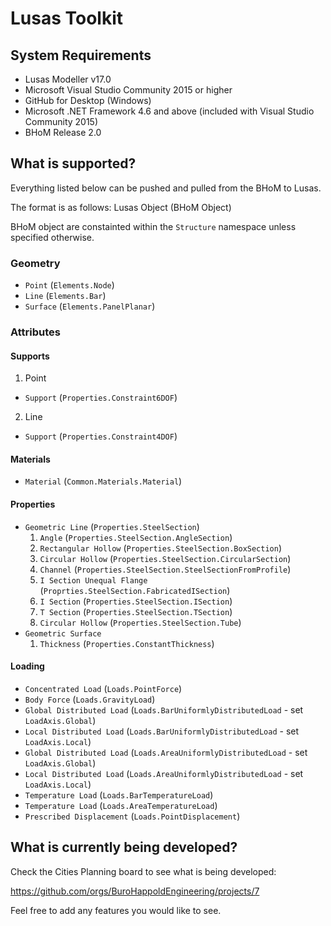 # Lusas Toolkit 
## System Requirements
- Lusas Modeller v17.0
- Microsoft Visual Studio Community 2015 or higher
- GitHub for Desktop (Windows)
- Microsoft .NET Framework 4.6 and above (included with Visual Studio Community 2015)
- BHoM Release 2.0

## What is supported?

Everything listed below can be pushed and pulled from the BHoM to Lusas.

The format is as follows: Lusas Object (BHoM Object)

BHoM object are constainted within the `Structure` namespace unless specified otherwise.

### Geometry
- `Point` (`Elements.Node`)
- `Line` (`Elements.Bar`)
- `Surface` (`Elements.PanelPlanar`)

### Attributes
#### Supports
1. Point
- `Support` (`Properties.Constraint6DOF`)
2. Line
- `Support` (`Properties.Constraint4DOF`)

#### Materials
- `Material` (`Common.Materials.Material`)

#### Properties
- `Geometric Line` (`Properties.SteelSection`)
  1. `Angle` (`Properties.SteelSection.AngleSection`)
  2. `Rectangular Hollow` (`Properties.SteelSection.BoxSection`) 
  3. `Circular Hollow` (`Properties.SteelSection.CircularSection`)
  4. `Channel` (`Properties.SteelSection.SteelSectionFromProfile`)
  5. `I Section Unequal Flange` (`Proprties.SteelSection.FabricatedISection`)
  6. `I Section` (`Properties.SteelSection.ISection`)
  7. `T Section` (`Properties.SteelSection.TSection`)
  8. `Circular Hollow` (`Properties.SteelSection.Tube`)
- `Geometric Surface`
  1. `Thickness` (`Properties.ConstantThickness`)

#### Loading
- `Concentrated Load` (`Loads.PointForce`)
- `Body Force` (`Loads.GravityLoad`)
- `Global Distributed Load` (`Loads.BarUniformlyDistributedLoad` - set `LoadAxis.Global`)
- `Local Distributed Load` (`Loads.BarUniformlyDistributedLoad` - set `LoadAxis.Local`)
- `Global Distributed Load` (`Loads.AreaUniformlyDistributedLoad` - set `LoadAxis.Global`)
- `Local Distributed Load` (`Loads.AreaUniformlyDistributedLoad` - set `LoadAxis.Local`)
- `Temperature Load` (`Loads.BarTemperatureLoad`)
- `Temperature Load` (`Loads.AreaTemperatureLoad`)
- `Prescribed Displacement` (`Loads.PointDisplacement`)


## What is currently being developed?

Check the Cities Planning board to see what is being developed:

https://github.com/orgs/BuroHappoldEngineering/projects/7

Feel free to add any features you would like to see.
